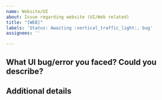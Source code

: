 ```yaml
---
name: Website/UI
about: Issue regarding website (UI/Web related)
title: "[WEB]"
labels: 'Status: Awaiting :vertical_traffic_light:, bug'
assignees: ''

---
```


## What UI bug/error you faced? Could you describe?
<!-- Answer here -->

## Additional details
<!-- Optional -->
